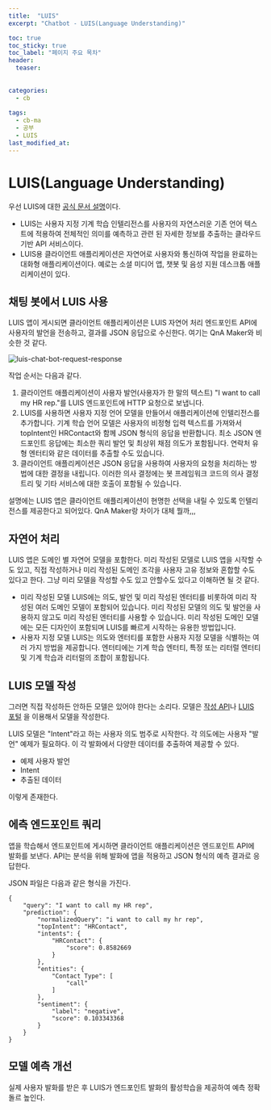 ```yaml
---
title:  "LUIS"
excerpt: "Chatbot - LUIS(Language Understanding)"

toc: true
toc_sticky: true
toc_label: "페이지 주요 목차"
header:
  teaser: 
  
  
categories:
  - cb
  
tags:
  - cb-ma
  - 공부
  - LUIS
last_modified_at: 
---
```


LUIS(Language Understanding)
=============================

우선 LUIS에 대한 [공식 문서 설명](https://docs.microsoft.com/ko-kr/azure/cognitive-services/LUIS/what-is-luis)이다.

* LUIS는 사용자 지정 기계 학습 인텔리전스를 사용자의 자연스러운 기존 언어 텍스트에 적용하여 전체적인 의미를 예측하고 관련
된 자세한 정보를 추출하는 클라우드 기반 API 서비스이다.
* LUIS용 클라이언트 애플리케이션은 자연어로 사용자와 통신하여 작업을 완료하는 대화형 애플리케이션이다. 예로는 소셜
미디어 앱, 챗봇 및 음성 지원 데스크톱 애플리케이션이 있다.

## 채팅 봇에서 LUIS 사용
LUIS 앱이 게시되면 클라이언트 애플리케이션은 LUIS 자연어 처리 엔드포인트 API에 사용자의 발언을 전송하고, 결과를 JSON
응답으로 수신한다. 여기는 QnA Maker와 비슷한 것 같다.

![luis-chat-bot-request-response](https://user-images.githubusercontent.com/41438361/86586985-cbfb6680-bfc3-11ea-99a3-ab820e55a385.png)

작업 순서는 다음과 같다.
1. 클라이언트 애플리케이션이 사용자 발언(사용자가 한 말의 텍스트) "I want to call my HR rep."를 LUIS 엔드포인트에 HTTP 요청으로 보냅니다.
2. LUIS를 사용하면 사용자 지정 언어 모델을 만들어서 애플리케이션에 인텔리전스를 추가합니다. 기계 학습 언어 모델은 사용자의 비정형 입력 텍스트를 가져와서 topIntent인 HRContact와 함께 JSON 형식의 응답을 반환합니다. 최소 JSON 엔드포인트 응답에는 최소한 쿼리 발언 및 최상위 채점 의도가 포함됩니다. 연락처 유형 엔터티와 같은 데이터를 추출할 수도 있습니다.
3. 클라이언트 애플리케이션은 JSON 응답을 사용하여 사용자의 요청을 처리하는 방법에 대한 결정을 내립니다. 이러한 의사 결정에는 봇 프레임워크 코드의 의사 결정 트리 및 기타 서비스에 대한 호출이 포함될 수 있습니다.

설명에는 LUIS 앱은 클라이언트 애플리케이션이 현명한 선택을 내릴 수 있도록 인텔리전스를 제공한다고 되어있다. 
QnA Maker랑 차이가 대체 뭘까,,,

## 자연어 처리

LUIS 앱은 도메인 별 자연어 모델을 포함한다. 미리 작성된 모델로 LUIS 앱을 시작할 수도 있고, 직접 작성하거나
미리 작성된 도메인 조각을 사용자 고유 정보와 혼합할 수도 있다고 한다. 그냥 미리 모델을 작성할 수도 있고 안할수도 있다고
이해하면 될 것 같다.

* 미리 작성된 모델 LUIS에는 의도, 발언 및 미리 작성된 엔터티를 비롯하여 미리 작성된 여러 도메인 모델이 포함되어 있습니다. 미리 작성된 모델의 의도 및 발언을 사용하지 않고도 미리 작성된 엔터티를 사용할 수 있습니다. 미리 작성된 도메인 모델에는 모든 디자인이 포함되며 LUIS를 빠르게 시작하는 유용한 방법입니다.
* 사용자 지정 모델 LUIS는 의도와 엔터티를 포함한 사용자 지정 모델을 식별하는 여러 가지 방법을 제공합니다. 엔터티에는 기계 학습 엔터티, 특정 또는 리터럴 엔터티 및 기계 학습과 리터럴의 조합이 포함됩니다.

## LUIS 모델 작성

그러면 직접 작성하든 안하든 모델은 있어야 한다는 소리다. 모델은 [작성 API](https://westus.dev.cognitive.microsoft.com/docs/services/5890b47c39e2bb17b84a55ff/operations/5890b47c39e2bb052c5b9c2f)나
[LUIS 포털](https://www.luis.ai/) 을 이용해서 모델을 작성한다.

LUIS 모델은 "Intent"라고 하는 사용자 의도 범주로 시작한다. 각 의도에는 사용자 "발언" 예제가 필요하다. 이 각 발화에서 다양한 데이터를 추출하여 제공할 수 있다.

* 예제 사용자 발언
* Intent
* 추출된 데이터

이렇게 존재한다.

## 에측 엔드포인트 쿼리
앱을 학습해서 엔드포인트에 게시하면 클라이언트 애플리케이션은 엔드포인트 API에 발화를 보낸다. API는 분석을 위해 발화에
앱을 적용하고 JSON 형식의 예측 결과로 응답한다.

JSON 파일은 다음과 같은 형식을 가진다.
~~~
{
    "query": "I want to call my HR rep",
    "prediction": {
        "normalizedQuery": "i want to call my hr rep",
        "topIntent": "HRContact",
        "intents": {
            "HRContact": {
                "score": 0.8582669
            }
        },
        "entities": {
            "Contact Type": [
                "call"
            ]
        },
        "sentiment": {
            "label": "negative",
            "score": 0.103343368
        }
    }
}
~~~

## 모델 예측 개선

실제 사용자 발화를 받은 후 LUIS가 엔드포인트 발화의 활성학습을 제공하여 예측 정확돌르 높인다.
